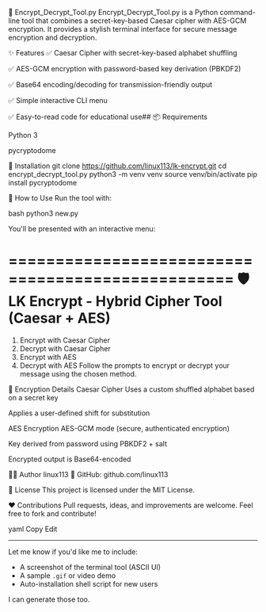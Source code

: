 🔐 Encrypt_Decrypt_Tool.py
Encrypt_Decrypt_Tool.py is a Python command-line tool that combines a secret-key-based Caesar cipher with AES-GCM encryption. It provides a stylish terminal interface for secure message encryption and decryption.

✨ Features
✅ Caesar Cipher with secret-key-based alphabet shuffling

✅ AES-GCM encryption with password-based key derivation (PBKDF2)

✅ Base64 encoding/decoding for transmission-friendly output

✅ Simple interactive CLI menu

✅ Easy-to-read code for educational use## 📦 Requirements

Python 3

pycryptodome

🚀 Installation
git clone https://github.com/linux113/lk-encrypt.git
cd encrypt_decrypt_tool.py
python3 -m venv venv
source venv/bin/activate
pip install pycryptodome

🚀 How to Use
Run the tool with:

bash
python3 new.py


You'll be presented with an interactive menu:

==================================================
🛡  LK Encrypt - Hybrid Cipher Tool (Caesar + AES)
==================================================
1. Encrypt with Caesar Cipher
2. Decrypt with Caesar Cipher
3. Encrypt with AES
4. Decrypt with AES
Follow the prompts to encrypt or decrypt your message using the chosen method.



🔐 Encryption Details
Caesar Cipher
Uses a custom shuffled alphabet based on a secret key

Applies a user-defined shift for substitution

AES Encryption
AES-GCM mode (secure, authenticated encryption)

Key derived from password using PBKDF2 + salt

Encrypted output is Base64-encoded


👨‍💻 Author
linux113
🔗 GitHub: github.com/linux113

📝 License
This project is licensed under the MIT License.

❤️ Contributions
Pull requests, ideas, and improvements are welcome. Feel free to fork and contribute!

yaml
Copy
Edit

---

Let me know if you'd like me to include:
- A screenshot of the terminal tool (ASCII UI)
- A sample `.gif` or video demo
- Auto-installation shell script for new users

I can generate those too.
